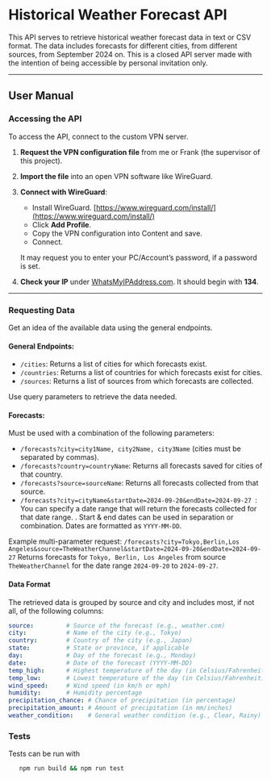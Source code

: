 # Historical Weather Forecast API

This API serves to retrieve historical weather forecast data in text or CSV format. The data includes forecasts for different cities, from different sources, from September 2024 on. This is a closed API server made with the intention of being accessible by personal invitation only.

---

## User Manual

### Accessing the API
To access the API, connect to the custom VPN server.

1. **Request the VPN configuration file** from me or Frank (the supervisor of this project).
2. **Import the file** into an open VPN software like WireGuard.

3. **Connect with WireGuard**:
   - Install WireGuard. [https://www.wireguard.com/install/](https://www.wireguard.com/install/)
   - Click **Add Profile**.
   - Copy the VPN configuration into Content and save.
   - Connect.

   It may request you to enter your PC/Account’s password, if a password is set.

4. **Check your IP** under [WhatsMyIPAddress.com](https://www.whatsmyipaddress.com/). It should begin with **134**.

---

### Requesting Data

Get an idea of the available data using the general endpoints.

#### General Endpoints:

- `/cities`: Returns a list of cities for which forecasts exist.
- `/countries`: Returns a list of countries for which forecasts exist for cities.
- `/sources`: Returns a list of sources from which forecasts are collected.

Use query parameters to retrieve the data needed.

#### Forecasts:

Must be used with a combination of the following parameters:

- `/forecasts?city=city1Name, city2Name, city3Name` (cities must be separated by commas).
- `/forecasts?country=countryName`: Returns all forecasts saved for cities of that country.
- `/forecasts?source=sourceName`: Returns all forecasts collected from that source.
- `/forecasts?city=cityName&startDate=2024-09-20&endDate=2024-09-27 `: You can specify a date range that will return the forecasts collected for that date range. 
. Start & end dates can be used in separation or combination. Dates are formatted as `YYYY-MM-DD`.

Example multi-parameter request: `/forecasts?city=Tokyo,Berlin,Los Angeles&source=TheWeatherChannel&startDate=2024-09-20&endDate=2024-09-27`
Returns forecasts for `Tokyo, Berlin, Los Angeles` from source `TheWeatherChannel` for the date range `2024-09-20` to `2024-09-27`.



#### Data Format

The retrieved data is grouped by source and city and includes most, if not all, of the following columns:

```yaml
source:         # Source of the forecast (e.g., weather.com)
city:           # Name of the city (e.g., Tokyo)
country:        # Country of the city (e.g., Japan)
state:          # State or province, if applicable
day:            # Day of the forecast (e.g., Monday)
date:           # Date of the forecast (YYYY-MM-DD)
temp_high:      # Highest temperature of the day (in Celsius/Fahrenheit)
temp_low:       # Lowest temperature of the day (in Celsius/Fahrenheit)
wind_speed:     # Wind speed (in km/h or mph)
humidity:       # Humidity percentage
precipitation_chance: # Chance of precipitation (in percentage)
precipitation_amount: # Amount of precipitation (in mm/inches)
weather_condition:    # General weather condition (e.g., Clear, Rainy)
   ```

### Tests 

Tests can be run with 

 ```bash
    npm run build && npm run test
